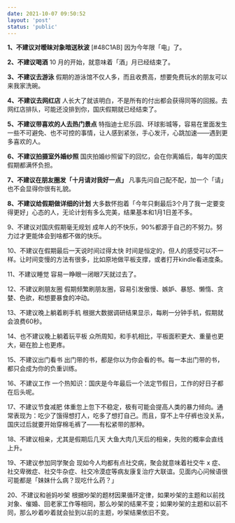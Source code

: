 ```yaml
---
date: 2021-10-07 09:50:52
layout: 'post'
status: 'public'
---
```


**1、不建议对暧昧对象暗送秋波** [#48C1AB]
因为今年限「电」了。

**2、不建议喝酒**
10 月的开始，就意味着「酒」月已经结束了。

**3、不建议去游泳**
假期的游泳馆不仅人多，而且收费高，想要免费玩水的朋友可以来我家洗碗。

**4、不建议去网红店**
人长大了就该明白，不是所有的付出都会获得同等的回报。去网红店排队，可能还没排到你，国庆假期就已经结束了。

**5、不建议带喜欢的人去热门景点**
特指迪士尼乐园、环球影城等，容易在里面发生一些不可避免、也不可控的事情，让人感到紧张，手心发汗，心跳加速——遇到更多喜欢的人。

**6、不建议拍摄室外婚纱照**
国庆拍婚纱照留下的回忆，会在你离婚后，每年的国庆假期都满怀负担。

**7、不建议在朋友圈发「十月请对我好一点」**
凡事先问自己配不配，加一个「请」也不会显得你很有礼貌。

**8、不建议给假期做详细的计划**
大多数怀抱着「今年只剩最后3个月了我一定要变得更好」心态的人，无论计划有多么完美，结果基本和1月1日差不多。

9、不建议对国庆假期毫无规划
成年人的不快乐，90%都源于自己的不努力。努力过才更能体会到啥都不做的快乐。

10、不建议在假期最后一天说时间过得太快
时间是恒定的，但人的感受可以不一样。让时间变慢的方法有很多，比如原地做平板支撑，或者打开kindle看进度条。

11、不建议睡觉
容易一睁眼一闭眼7天就过去了。

12、不建议刷朋友圈
假期频繁刷朋友圈，容易引发傲慢、嫉妒、暴怒、懒惰、贪婪、色欲，和想要暴食的冲动。

13、不建议晚上躺着刷手机
根据大数据调研结果显示，每刷一分钟手机，假期就会浪费60秒。

14、也不建议晚上躺着玩平板
众所周知，和手机相比，平板面积更大、重量也更大，砸在脸上也更疼。

15、不建议出门看书
出门带的书，都是你以为你会看的书。每一本出门带的书，都只会成为你的负重训练。

16、不建议工作
一个热知识：国庆是今年最后一个法定节假日，工作的好日子都在后头呢。

17、不建议节食减肥
体重忽上忽下不稳定，极有可能会提高人类的暴力倾向。通常表现为：吃少了饿得想打人，吃多了想打自己。而且，穿不上牛仔裤也没关系，国庆过后就要开始穿棉毛裤了——有松紧带的那种。

18、不建议相亲，尤其是假期后几天
大鱼大肉几天后的相亲，失败的概率会直线上升。

19、不建议参加同学聚会
现如今人均都有点社交病，聚会就意味着社交牛 x 症、社交卑微症、社交牛杂症、社交冷漠症等病友康复治疗大联谊。见面内心问候语很可能都是「妹妹什么病？现吃什么药？」

20、不建议和爸妈吵架
根据吵架的题材因果循环定律，如果吵架的主题和以前找对象、催婚、回老家工作等相同，那么吵架的结果不变；如果吵架的主题和以前不同，那么吵着吵着就会扯到以前的主题，吵架结果依旧不变。

